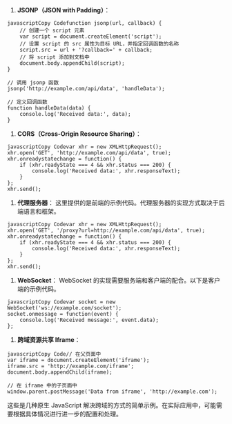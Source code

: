 1. **JSONP（JSON with Padding）**：

```
javascriptCopy Codefunction jsonp(url, callback) {
    // 创建一个 script 元素
    var script = document.createElement('script');
    // 设置 script 的 src 属性为目标 URL，并指定回调函数的名称
    script.src = url + '?callback=' + callback;
    // 将 script 添加到文档中
    document.body.appendChild(script);
}

// 调用 jsonp 函数
jsonp('http://example.com/api/data', 'handleData');

// 定义回调函数
function handleData(data) {
    console.log('Received data:', data);
}
```

1. **CORS（Cross-Origin Resource Sharing）**：

```
javascriptCopy Codevar xhr = new XMLHttpRequest();
xhr.open('GET', 'http://example.com/api/data', true);
xhr.onreadystatechange = function() {
    if (xhr.readyState === 4 && xhr.status === 200) {
        console.log('Received data:', xhr.responseText);
    }
};
xhr.send();
```

1. **代理服务器**： 这里提供的是前端的示例代码。代理服务器的实现方式取决于后端语言和框架。

```
javascriptCopy Codevar xhr = new XMLHttpRequest();
xhr.open('GET', '/proxy?url=http://example.com/api/data', true);
xhr.onreadystatechange = function() {
    if (xhr.readyState === 4 && xhr.status === 200) {
        console.log('Received data:', xhr.responseText);
    }
};
xhr.send();
```

1. **WebSocket**： WebSocket 的实现需要服务端和客户端的配合。以下是客户端的示例代码。

```
javascriptCopy Codevar socket = new WebSocket('ws://example.com/socket');
socket.onmessage = function(event) {
    console.log('Received message:', event.data);
};
```

1. **跨域资源共享 Iframe**：

```
javascriptCopy Code// 在父页面中
var iframe = document.createElement('iframe');
iframe.src = 'http://example.com/iframe';
document.body.appendChild(iframe);

// 在 iframe 中的子页面中
window.parent.postMessage('Data from iframe', 'http://example.com');
```

这些是几种原生 JavaScript 解决跨域的方式的简单示例。在实际应用中，可能需要根据具体情况进行进一步的配置和处理。